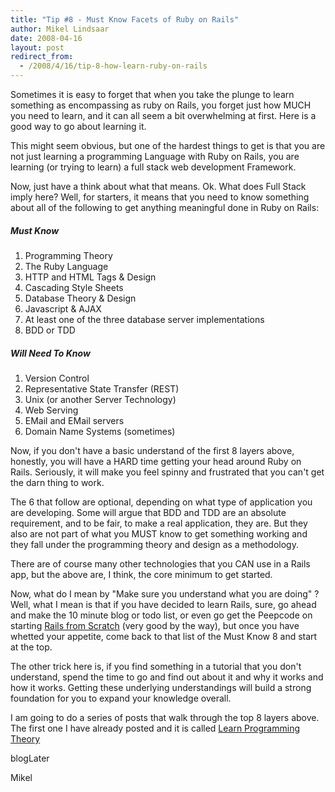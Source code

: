 ```yaml
---
title: "Tip #8 - Must Know Facets of Ruby on Rails"
author: Mikel Lindsaar
date: 2008-04-16
layout: post
redirect_from:
  - /2008/4/16/tip-8-how-learn-ruby-on-rails
---
```

Sometimes it is easy to forget that when you take the plunge to learn
something as encompassing as ruby on Rails, you forget just how MUCH you
need to learn, and it can all seem a bit overwhelming at first. Here is
a good way to go about learning it.

This might seem obvious, but one of the hardest things to get is that
you are not just learning a programming Language with Ruby on Rails, you
are learning (or trying to learn) a full stack web development
Framework.

Now, just have a think about what that means. Ok. What does Full Stack
imply here? Well, for starters, it means that you need to know something
about all of the following to get anything meaningful done in Ruby on
Rails:

##### Must Know

1.  Programming Theory
2.  The Ruby Language
3.  HTTP and HTML Tags & Design
4.  Cascading Style Sheets
5.  Database Theory & Design
6.  Javascript & AJAX
7.  At least one of the three database server implementations
8.  BDD or TDD

##### Will Need To Know

1.  Version Control
2.  Representative State Transfer (REST)
3.  Unix (or another Server Technology)
4.  Web Serving
5.  EMail and EMail servers
6.  Domain Name Systems (sometimes)

Now, if you don't have a basic understand of the first 8 layers above,
honestly, you will have a HARD time getting your head around Ruby on
Rails. Seriously, it will make you feel spinny and frustrated that you
can't get the darn thing to work.

The 6 that follow are optional, depending on what type of application
you are developing. Some will argue that BDD and TDD are an absolute
requirement, and to be fair, to make a real application, they are. But
they also are not part of what you MUST know to get something working
and they fall under the programming theory and design as a methodology.

There are of course many other technologies that you CAN use in a Rails
app, but the above are, I think, the core minimum to get started.

Now, what do I mean by "Make sure you understand what you are doing" ?
Well, what I mean is that if you have decided to learn Rails, sure, go
ahead and make the 10 minute blog or todo list, or even go get the
Peepcode on starting [Rails from
Scratch](http://peepcode.com/products/rails-from-scratch-part-i) (very
good by the way), but once you have whetted your appetite, come back to
that list of the Must Know 8 and start at the top.

The other trick here is, if you find something in a tutorial that you
don't understand, spend the time to go and find out about it and why it
works and how it works. Getting these underlying understandings will
build a strong foundation for you to expand your knowledge overall.

I am going to do a series of posts that walk through the top 8 layers
above. The first one I have already posted and it is called [Learn
Programming
Theory](https://lindsaar.net/2008/4/17/tip-9-learn-programming-theory)

blogLater

Mikel

